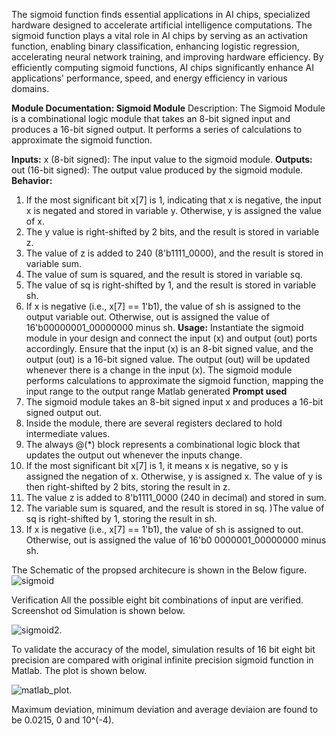 The sigmoid function finds essential applications in AI chips, specialized hardware designed to accelerate artificial intelligence computations. The sigmoid function plays a vital role in AI chips by serving as an activation function, enabling binary classification, enhancing logistic regression, accelerating neural network training, and improving hardware efficiency. By efficiently computing sigmoid functions, AI chips significantly enhance AI applications' performance, speed, and energy efficiency in various domains.

**Module Documentation: Sigmoid Module**
Description: The Sigmoid Module is a combinational logic module that takes an 8-bit signed input and produces a 16-bit signed output. It performs a series of calculations to approximate the sigmoid function.


**Inputs:**
x (8-bit signed): The input value to the sigmoid module.
**Outputs:**
out (16-bit signed): The output value produced by the sigmoid module.
**Behavior:**
1. If the most significant bit x[7] is 1, indicating that x is negative, the input x is negated and stored in variable y. Otherwise, y is assigned the value of x.
2. The y value is right-shifted by 2 bits, and the result is stored in variable z.
3. The value of z is added to 240 (8'b1111_0000), and the result is stored in variable sum.
4. The value of sum is squared, and the result is stored in variable sq.
5. The value of sq is right-shifted by 1, and the result is stored in variable sh.
6. If x is negative (i.e., x[7] == 1'b1), the value of sh is assigned to the output variable out. Otherwise, out is assigned the value of 16'b00000001_00000000 minus sh.
**Usage:**
Instantiate the sigmoid module in your design and connect the input (x) and output (out) ports accordingly. Ensure that the input (x) is an 8-bit signed value, and the output (out) is a 16-bit signed value.
The output (out) will be updated whenever there is a change in the input (x). The sigmoid module performs calculations to approximate the sigmoid function, mapping the input range to the output range
Matlab generated
**Prompt used**
1. The sigmoid module takes an 8-bit signed input x and produces a 16-bit signed output out. 
2. Inside the module, there are several registers declared to hold intermediate values. 
3. The always @(*) block represents a combinational logic block that updates the output out whenever the inputs change. 
4. If the most significant bit x[7] is 1, it means x is negative, so y is assigned the negation of x. Otherwise, y is assigned x. The value of y is then right-shifted by 2 bits, storing the result in z. 
5. The value z is added to 8'b1111_0000 (240 in decimal) and stored in sum. 
6. The variable sum is squared, and the result is stored in sq. )The value of sq is right-shifted by 1, storing the result in sh. 
7. If x is negative (i.e., x[7] == 1'b1), the value of sh is assigned to out. Otherwise, out is assigned the value of 16'b0 0000001_00000000 minus sh.

The Schematic of  the  propsed architecure  is  shown  in  the Below figure.
![sigmoid](https://github.com/ajiiit/Sigmoid-Function/assets/63901666/2d117a2d-2bf1-4c52-b227-5283ecbe8b97)

Verification
All  the possible eight  bit  combinations of  input   are  verified.  Screenshot  od  Simulation  is  shown  below.

![sigmoid2](https://github.com/ajiiit/Sigmoid-Function/assets/63901666/e1e3f09f-e770-45f6-9b93-e3c8f150cd59).

To  validate  the   accuracy  of  the  model, simulation  results of   16 bit  eight  bit  precision are  compared  with  original infinite precision  sigmoid function in  Matlab. The  plot  is  shown  below.

![matlab_plot](https://github.com/ajiiit/Sigmoid-Function/assets/63901666/2e9f2b39-dc99-4c5f-adef-4569c175cf4c).

Maximum deviation, minimum  deviation  and average  deviaion  are  found  to be 0.0215, 0 and 10^(-4).




